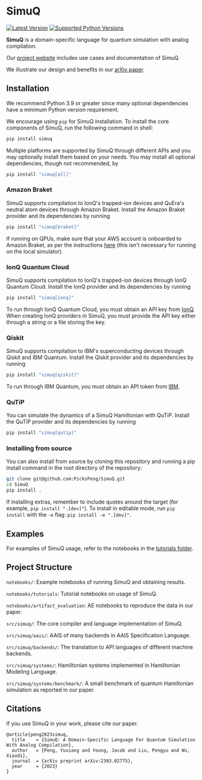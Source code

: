 # SimuQ

[![Latest Version](https://img.shields.io/pypi/v/simuq.svg)](https://pypi.python.org/pypi/simuq)
[![Supported Python Versions](https://img.shields.io/pypi/pyversions/simuq.svg)](https://pypi.python.org/pypi/simuq)

**SimuQ** is a domain-specific language for quantum simulation with analog compilation.

Our [project website](https://pickspeng.github.io/SimuQ/) includes use cases and documentation of SimuQ.

We illustrate our design and benefits in our [arXiv paper](https://arxiv.org/abs/2303.02775).

## Installation

We recommend Python 3.9 or greater since many optional dependencies have a minimum Python version requirement.

We encourage using `pip` for SimuQ installation. To install the core components of SimuQ, run the following command in shell:

```bash
pip install simuq
```

Multiple platforms are supported by SimuQ through different APIs and you may optionally install them based on your needs. You may install all optional dependencies, though not recommended, by

```bash
pip install "simuq[all]"
```

### Amazon Braket

SimuQ supports compilation to IonQ's trapped-ion devices and QuEra's neutral atom devices through Amazon Braket. Install the Amazon Braket provider and its dependencies by running

```bash
pip install "simuq[braket]"
```

If running on QPUs, make sure that your AWS account is onboarded to Amazon Braket, as per the instructions [here](https://github.com/amazon-braket/amazon-braket-sdk-python#prerequisites) (this isn't necessary for running on the local simulator).

### IonQ Quantum Cloud

SimuQ supports compilation to IonQ's trapped-ion devices through IonQ Quantum Cloud. Install the IonQ provider and its dependencies by running

```bash
pip install "simuq[ionq]"
```

To run through IonQ Quantum Cloud, you must obtain an API key from [IonQ](https://ionq.com/quantum-cloud). When creating IonQ providers in SimuQ, you must provide the API key either through a string or a file storing the key.

### Qiskit

SimuQ supports compilation to IBM's superconducting devices through Qiskit and IBM Quantum. Install the Qiskit provider and its dependencies by running

```bash
pip install "simuq[qiskit]"
```

To run through IBM Quantum, you must obtain an API token from [IBM](https://quantum-computing.ibm.com/).

### QuTiP

You can simulate the dynamics of a SimuQ Hamiltonian with QuTiP. Install the QuTiP provider and its dependencies by running

```bash
pip install "simuq[qutip]"
```

### Installing from source

You can also install from source by cloning this repository and running a pip install command in the root directory of the repository:

```bash
git clone git@github.com:PicksPeng/SimuQ.git
cd SimuQ
pip install .
```

If installing extras, remember to include quotes around the target (for example, `pip install ".[dev]"`). To install in editable mode, run `pip install` with the `-e` flag: `pip install -e ".[dev]"`.

## Examples

For examples of SimuQ usage, refer to the notebooks in the [tutorials folder](https://github.com/PicksPeng/SimuQ/tree/main/notebooks/tutorials).

## Project Structure

`notebooks/`: Example notebooks of running SimuQ and obtaining results.

`notebooks/tutorials`: Tutorial notebooks on usage of SimuQ.

`notebooks/artifact_evaluation`: AE notebooks to reproduce the data in our paper.

`src/simuq/`: The core compiler and language implementation of SimuQ.

`src/simuq/aais/`: AAIS of many backends in AAIS Specification Language.

`src/simuq/backends/`: The translation to API languages of different machine backends.

`src/simuq/systems/`: Hamiltonian systems implemented in Hamiltonian Modeling Language.

`src/simuq/systems/benchmark/`: A small benchmark of quantum Hamiltonian simulation as reported in our paper.

## Citations

If you use SimuQ in your work, please cite our paper.

```
@article{peng2023simuq,
  title    = {SimuQ: A Domain-Specific Language For Quantum Simulation With Analog Compilation},
  author   = {Peng, Yuxiang and Young, Jacob and Liu, Pengyu and Wu, Xiaodi},
  journal  = {arXiv preprint arXiv:2303.02775},
  year     = {2023}
}
```